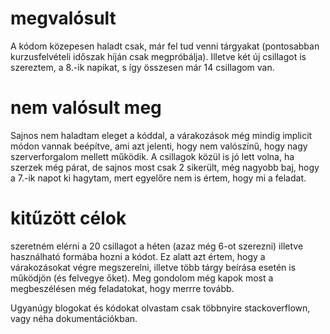 
# megvalósult

A kódom közepesen haladt csak, már fel tud venni tárgyakat (pontosabban kurzusfelvételi időszak híján csak megpróbálja).
Illetve két új csillagot is szereztem, a 8.-ik napikat, s így összesen már 14 csillagom van. 

# nem valósult meg

Sajnos nem haladtam eleget a kóddal, a várakozások még mindig implicit módon vannak beépítve, ami azt jelenti, hogy nem valószínű, hogy nagy szerverforgalom mellett működik. A csillagok közül is jó lett volna, ha szerzek még párat, de sajnos most csak 2 sikerült, még nagyobb baj, hogy a 7.-ik napot ki hagytam, mert egyelőre nem is értem, hogy mi a feladat.

# kitűzött célok

szeretném elérni a 20 csillagot a héten (azaz még 6-ot szerezni) illetve használható formába hozni a kódot. Ez alatt azt értem, hogy a várakozásokat végre megszerelni, illetve több tárgy beírása esetén is működjön (és felvegye őket). Meg gondolom még kapok most a megbeszélésen még feladatokat, hogy merrre tovább.

Ugyanúgy blogokat és kódokat olvastam csak többnyire stackoverflown, vagy néha dokumentációkban.
